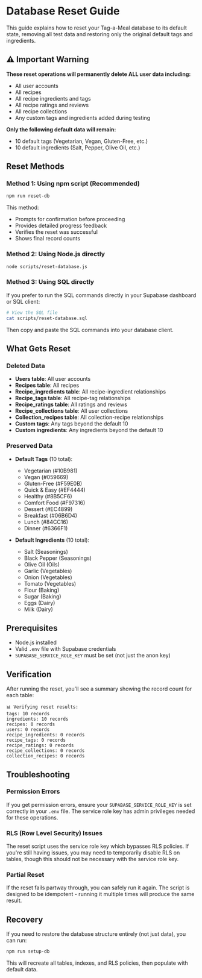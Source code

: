 # Database Reset Guide

This guide explains how to reset your Tag-a-Meal database to its default state, removing all test data and restoring only the original default tags and ingredients.

## ⚠️ Important Warning

**These reset operations will permanently delete ALL user data including:**
- All user accounts
- All recipes
- All recipe ingredients and tags
- All recipe ratings and reviews
- All recipe collections
- Any custom tags and ingredients added during testing

**Only the following default data will remain:**
- 10 default tags (Vegetarian, Vegan, Gluten-Free, etc.)
- 10 default ingredients (Salt, Pepper, Olive Oil, etc.)

## Reset Methods

### Method 1: Using npm script (Recommended)

```bash
npm run reset-db
```

This method:
- Prompts for confirmation before proceeding
- Provides detailed progress feedback
- Verifies the reset was successful
- Shows final record counts

### Method 2: Using Node.js directly

```bash
node scripts/reset-database.js
```

### Method 3: Using SQL directly

If you prefer to run the SQL commands directly in your Supabase dashboard or SQL client:

```bash
# View the SQL file
cat scripts/reset-database.sql
```

Then copy and paste the SQL commands into your database client.

## What Gets Reset

### Deleted Data
- **Users table**: All user accounts
- **Recipes table**: All recipes
- **Recipe_ingredients table**: All recipe-ingredient relationships
- **Recipe_tags table**: All recipe-tag relationships
- **Recipe_ratings table**: All ratings and reviews
- **Recipe_collections table**: All user collections
- **Collection_recipes table**: All collection-recipe relationships
- **Custom tags**: Any tags beyond the default 10
- **Custom ingredients**: Any ingredients beyond the default 10

### Preserved Data
- **Default Tags** (10 total):
  - Vegetarian (#10B981)
  - Vegan (#059669)
  - Gluten-Free (#F59E0B)
  - Quick & Easy (#EF4444)
  - Healthy (#8B5CF6)
  - Comfort Food (#F97316)
  - Dessert (#EC4899)
  - Breakfast (#06B6D4)
  - Lunch (#84CC16)
  - Dinner (#6366F1)

- **Default Ingredients** (10 total):
  - Salt (Seasonings)
  - Black Pepper (Seasonings)
  - Olive Oil (Oils)
  - Garlic (Vegetables)
  - Onion (Vegetables)
  - Tomato (Vegetables)
  - Flour (Baking)
  - Sugar (Baking)
  - Eggs (Dairy)
  - Milk (Dairy)

## Prerequisites

- Node.js installed
- Valid `.env` file with Supabase credentials
- `SUPABASE_SERVICE_ROLE_KEY` must be set (not just the anon key)

## Verification

After running the reset, you'll see a summary showing the record count for each table:

```
📊 Verifying reset results:
tags: 10 records
ingredients: 10 records
recipes: 0 records
users: 0 records
recipe_ingredients: 0 records
recipe_tags: 0 records
recipe_ratings: 0 records
recipe_collections: 0 records
collection_recipes: 0 records
```

## Troubleshooting

### Permission Errors
If you get permission errors, ensure your `SUPABASE_SERVICE_ROLE_KEY` is set correctly in your `.env` file. The service role key has admin privileges needed for these operations.

### RLS (Row Level Security) Issues
The reset script uses the service role key which bypasses RLS policies. If you're still having issues, you may need to temporarily disable RLS on tables, though this should not be necessary with the service role key.

### Partial Reset
If the reset fails partway through, you can safely run it again. The script is designed to be idempotent - running it multiple times will produce the same result.

## Recovery

If you need to restore the database structure entirely (not just data), you can run:

```bash
npm run setup-db
```

This will recreate all tables, indexes, and RLS policies, then populate with default data.
